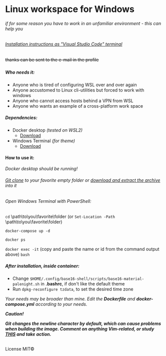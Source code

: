# Linux workspace for Windows

###### if for some reason you have to work in an unfamiliar environment - this can help you
###### [Installation instructions as "Visual Studio Code" terminal](https://github.com/Volkov-R-Net/linux-workspace/blob/main/For%20VSCode%20Users.md)

~~thanks can be sent to the e-mail in the profile~~

###

##### Who needs it:

* Anyone who is tired of configuring WSL over and over again
* Anyone accustomed to Linux cli-utilities but forced to work with windows
* Anyone who cannot access hosts behind a VPN from WSL
* Anyone who wants an example of a cross-platform work space

##### Dependencies:
 * Docker desktop *(tested on WSL2)*
    * [Download](https://www.docker.com/products/docker-desktop "docker.com")
 *  Windows Terminal *(for theme)*
    *  [Download](https://www.microsoft.com/ru-ru/p/windows-terminal/9n0dx20hk701?activetab=pivot:overviewtab "microsoft-store")

#### How to use it:
*Docker desktop should be running!*

###### [Git clone](https://github.com/Volkov-R-Net/LinuxWorkspace.git "https") to your favorite empty folder or [download and extract the archive](https://github.com/Volkov-R-Net/LinuxWorkspace/archive/main.zip "main.zip") into it

###### Open Windows Terminal with PowerShell:

`cd` \path\to\you\favorite\folder
(or `Set-Location -Path` \path\to\you\favorite\folder)

`docker-compose up -d`

`docker ps`

`docker exec -it` (copy and paste the name or id from the command output above) `bash`

##### After installation, inside container:
* Change `$HOME/.config/base16-shell/scripts/base16-material-palenight.sh` in **.bashrc**, if don't like the default theme
* Run `dpkg-reconfigure tzdata`, to set the desired time zone

*Your needs may be broader than mine. Edit the **Dockerfile** and **docker-compose.yml** according to your needs.*

***Caution!***

 ***Git changes the newline character by default, which can cause problems when building the image. Comment on anything Vim-related, or study [THIS](https://git-scm.com/book/en/v2/Customizing-Git-Git-Configuration "git-scm.com") and take action.***
##
License MIT©
